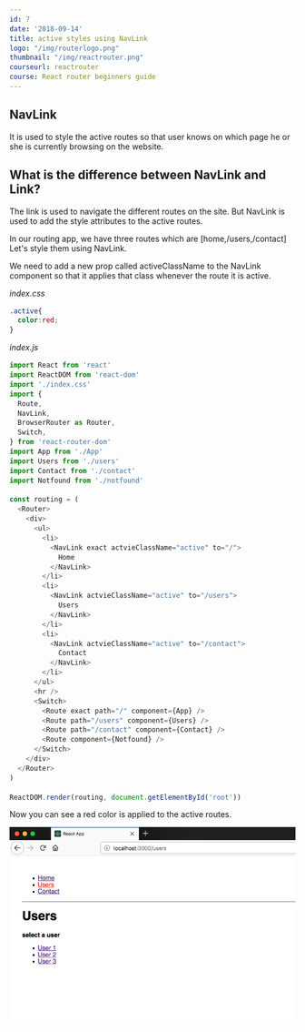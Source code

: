 ```yaml
---
id: 7
date: '2018-09-14'
title: active styles using NavLink
logo: "/img/routerlogo.png"
thumbnail: "/img/reactrouter.png"
courseurl: reactrouter
course: React router beginners guide
---
```


## NavLink

It is used to style the active routes so that user knows on which page he or she is currently browsing on the website.

## What is the difference between NavLink and Link?

The link is used to navigate the different routes on the site. But NavLink is used to add the style attributes to the active routes.

In our routing app, we have three routes which are [home,/users,/contact] Let's style them using NavLink.

We need to add a new prop called activeClassName to the NavLink component so that it applies that class whenever the route it is active.

_index.css_

```css
.active{
  color:red;
}
```


_index.js_

```js
import React from 'react'
import ReactDOM from 'react-dom'
import './index.css'
import {
  Route,
  NavLink,
  BrowserRouter as Router,
  Switch,
} from 'react-router-dom'
import App from './App'
import Users from './users'
import Contact from './contact'
import Notfound from './notfound'

const routing = (
  <Router>
    <div>
      <ul>
        <li>
          <NavLink exact actvieClassName="active" to="/">
            Home
          </NavLink>
        </li>
        <li>
          <NavLink actvieClassName="active" to="/users">
            Users
          </NavLink>
        </li>
        <li>
          <NavLink actvieClassName="active" to="/contact">
            Contact
          </NavLink>
        </li>
      </ul>
      <hr />
      <Switch>
        <Route exact path="/" component={App} />
        <Route path="/users" component={Users} />
        <Route path="/contact" component={Contact} />
        <Route component={Notfound} />
      </Switch>
    </div>
  </Router>
)

ReactDOM.render(routing, document.getElementById('root'))
```

Now you can see a red color is applied to the active routes.

![navlink react router](./activestyle.png)
